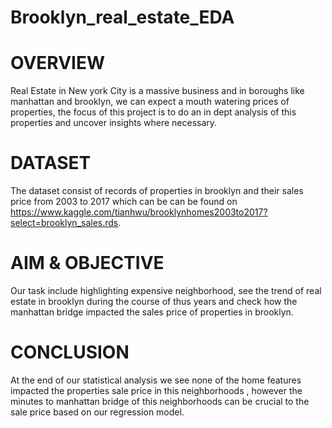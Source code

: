 # Brooklyn_real_estate_EDA

# OVERVIEW

Real Estate in New york City is a massive business and in boroughs like manhattan and brooklyn, we can expect a mouth watering prices of properties, the focus of this project is to do an in dept analysis of this properties and uncover insights where necessary.


# DATASET

The dataset consist of records of properties in brooklyn and their sales price from 2003 to 2017 which can be can be found on https://www.kaggle.com/tianhwu/brooklynhomes2003to2017?select=brooklyn_sales.rds.

# AIM & OBJECTIVE

Our task include highlighting expensive neighborhood, see the trend of real estate in brooklyn during the course of thus years and check how the manhattan bridge impacted the sales price of properties in brooklyn.

# CONCLUSION

At the end of our statistical analysis we see none of the home features impacted the properties sale price in this neighborhoods , however the minutes to manhattan bridge of this neighborhoods can be crucial to the sale price based on our regression model.